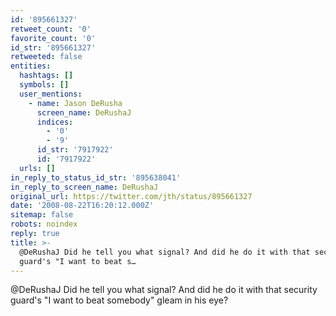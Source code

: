 ```yaml
---
id: '895661327'
retweet_count: '0'
favorite_count: '0'
id_str: '895661327'
retweeted: false
entities:
  hashtags: []
  symbols: []
  user_mentions:
    - name: Jason DeRusha
      screen_name: DeRushaJ
      indices:
        - '0'
        - '9'
      id_str: '7917922'
      id: '7917922'
  urls: []
in_reply_to_status_id_str: '895638041'
in_reply_to_screen_name: DeRushaJ
original_url: https://twitter.com/jth/status/895661327
date: '2008-08-22T16:20:12.000Z'
sitemap: false
robots: noindex
reply: true
title: >-
  @DeRushaJ Did he tell you what signal? And did he do it with that security
  guard's "I want to beat s…
---
```


@DeRushaJ Did he tell you what signal? And did he do it with that security guard's "I want to beat somebody" gleam in his eye?
